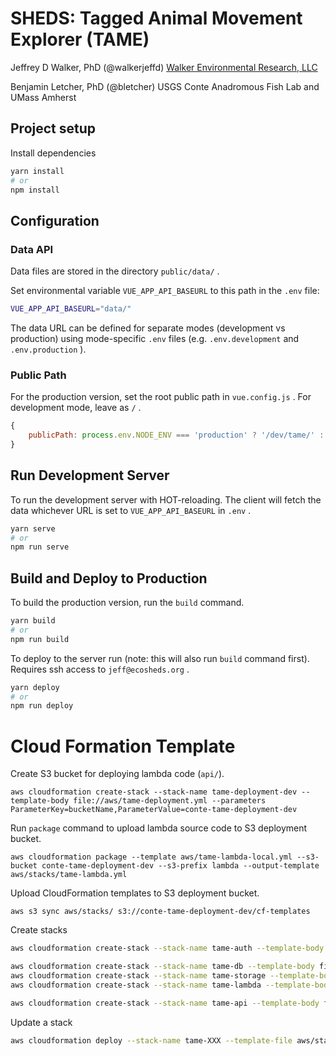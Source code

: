 # SHEDS: Tagged Animal Movement Explorer (TAME)

Jeffrey D Walker, PhD (@walkerjeffd)
[Walker Environmental Research, LLC](https://walkerenvres.com)

Benjamin Letcher, PhD (@bletcher)
USGS Conte Anadromous Fish Lab and UMass Amherst

## Project setup

Install dependencies

``` sh
yarn install
# or
npm install
```

## Configuration

### Data API

Data files are stored in the directory `public/data/` .

Set environmental variable `VUE_APP_API_BASEURL` to this path in the `.env` file:

``` sh
VUE_APP_API_BASEURL="data/"
```

The data URL can be defined for separate modes (development vs production) using mode-specific `.env` files (e.g. `.env.development` and `.env.production` ).

### Public Path

For the production version, set the root public path in `vue.config.js` . For development mode, leave as `/` .

``` js
{
    publicPath: process.env.NODE_ENV === 'production' ? '/dev/tame/' : '/'
}
```

## Run Development Server

To run the development server with HOT-reloading. The client will fetch the data whichever URL is set to `VUE_APP_API_BASEURL` in `.env` .

``` sh
yarn serve
# or
npm run serve
```

## Build and Deploy to Production

To build the production version, run the `build` command.

``` sh
yarn build
# or
npm run build
```

To deploy to the server run (note: this will also run `build` command first). Requires ssh access to `jeff@ecosheds.org` .

``` sh
yarn deploy
# or
npm run deploy
```

# Cloud Formation Template

Create S3 bucket for deploying lambda code (`api/`).

```
aws cloudformation create-stack --stack-name tame-deployment-dev --template-body file://aws/tame-deployment.yml --parameters ParameterKey=bucketName,ParameterValue=conte-tame-deployment-dev
```

Run `package` command to upload lambda source code to S3 deployment bucket.

```
aws cloudformation package --template aws/tame-lambda-local.yml --s3-bucket conte-tame-deployment-dev --s3-prefix lambda --output-template aws/stacks/tame-lambda.yml
```

Upload CloudFormation templates to S3 deployment bucket.

```
aws s3 sync aws/stacks/ s3://conte-tame-deployment-dev/cf-templates
```

Create stacks

```sh
aws cloudformation create-stack --stack-name tame-auth --template-body file://aws/stacks/tame-auth.yml --capabilities CAPABILITY_NAMED_IAM

aws cloudformation create-stack --stack-name tame-db --template-body file://aws/stacks/tame-db.yml
aws cloudformation create-stack --stack-name tame-storage --template-body file://aws/stacks/tame-storage.yml --capabilities CAPABILITY_IAM
aws cloudformation create-stack --stack-name tame-lambda --template-body file://aws/stacks/tame-lambda.yml --capabilities CAPABILITY_NAMED_IAM

aws cloudformation create-stack --stack-name tame-api --template-body file://aws/stacks/tame-api.yml --capabilities CAPABILITY_IAM
```

Update a stack

```sh
aws cloudformation deploy --stack-name tame-XXX --template-file aws/stacks/tame-XXX.yml --parameter-overrieds XXX=XXX --capabilities XXX
```
